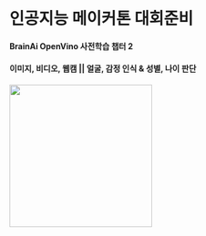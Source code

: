 <h1>인공지능 메이커톤 대회준비</h1>
<h4>BrainAi OpenVino 사전학습 챕터 2</h4>
<h4>이미지, 비디오, 웹캠 || 얼굴, 감정 인식 & 성별, 나이 판단</h4>
<img width = "250" src = "https://github.com/user-attachments/assets/b513e186-8e21-4610-9d71-42795bc40812"/>

